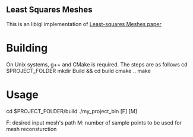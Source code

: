 ## Least Squares Meshes
This is an libigl implementation of [Least-squares Meshes paper](https://igl.ethz.ch/projects/Laplacian-mesh-processing/ls-meshes/ls-meshes.pdf)

# Building
On Unix systems, g++ and CMake is required. The steps are as follows
cd $PROJECT_FOLDER
mkdir Build && cd build
cmake ..
make


# Usage
cd $PROJECT_FOLDER/build
./my_project_bin [F] [M]

F: desired input mesh's path
M: number of sample points to be used for mesh reconsturction
